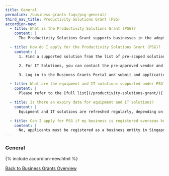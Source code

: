 ```yaml
---
title: General
permalink: /business-grants-faqs/psg-general/
third_nav_title: Productivity Solutions Grant (PSG)
accordion-new:
  - title: What is the Productivity Solutions Grant (PSG)?
    content: |
      The Productivity Solutions Grant supports businesses in the adoption of solutions and/or equipment that improve productivity. Businesses can choose from a list of pre-scoped solutions.

  - title: How do I apply for the Productivity Solutions Grant (PSG)?
    content: |
      1. Find a supported solution from the list of pre-scoped solutions.

      2. For IT Solutions, you can contact the pre-approved vendor and request a quotation. For equipment, you can engage any vendor and request a quotation as long as the equipment is supported under PSG. You may wish to clarify with your processing agency on any technical specifications required.

      3. Log in to the Business Grants Portal and submit and application.

  - title: What are the equipment and IT solutions supported under PSG?
    content: |
      Please refer to the [full list](/productivity-solutions-grant/){:target="_blank"} of supportable equipment and IT solutions under PSG.

  - title: Is there an expiry date for equipment and IT solutions?
    content: |
      Equipment and IT solutions are refreshed regularly, depending on vendors' contracts with PSG participating agencies.

  - title: Can I apply for PSG if my business is registered overseas but I would like to expand to Singapore?
    content: |
      No, applicants must be registered as a business entity in Singapore to apply for PSG.
---
```


### General

{% include accordion-new.html %}

[Back to Business Grants Overview](/business-grants-portal/)
